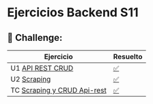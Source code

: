 # Ejercicios Backend S11

## 🚀 Challenge:

Ejercicio                |                Resuelto   | 
| -------------------------------------------------------------------------------------------------|---------------------------------------------------------------|
| U1 [API REST CRUD](https://github.com/TheBridge-FullStackDeveloper/CRUD)                          | [✅](https://github.com/CarlosDiazGirol/CRUD)               |
| U2 [Scraping](https://github.com/TheBridge-FullStackDeveloper/scrap-wiki)        | [✅](https://github.com/CarlosDiazGirol/scrap)  |
| TC [Scraping y CRUD Api-rest ](https://github.com/TheBridge-FullStackDeveloper/scraping-apirest)   | [✅](https://github.com/CarlosDiazGirol/scrapchallenge)       |